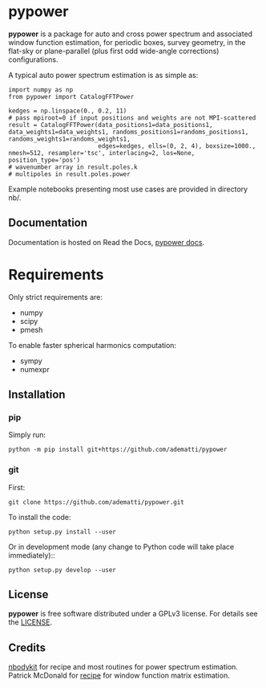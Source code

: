 # pypower

**pypower** is a package for auto and cross power spectrum and associated window function estimation,
for periodic boxes, survey geometry, in the flat-sky or plane-parallel (plus first odd wide-angle corrections) configurations.

A typical auto power spectrum estimation is as simple as:
```
import numpy as np
from pypower import CatalogFFTPower

kedges = np.linspace(0., 0.2, 11)
# pass mpiroot=0 if input positions and weights are not MPI-scattered
result = CatalogFFTPower(data_positions1=data_positions1, data_weights1=data_weights1, randoms_positions1=randoms_positions1, randoms_weights1=randoms_weights1,
                         edges=kedges, ells=(0, 2, 4), boxsize=1000., nmesh=512, resampler='tsc', interlacing=2, los=None, position_type='pos')
# wavenumber array in result.poles.k
# multipoles in result.poles.power
```

Example notebooks presenting most use cases are provided in directory nb/.

## Documentation

Documentation is hosted on Read the Docs, [pypower docs](https://pypower.readthedocs.io/).

# Requirements

Only strict requirements are:

  - numpy
  - scipy
  - pmesh

To enable faster spherical harmonics computation:

  - sympy
  - numexpr

## Installation

### pip

Simply run:
```
python -m pip install git+https://github.com/adematti/pypower
```

### git

First:
```
git clone https://github.com/adematti/pypower.git
```
To install the code:
```
python setup.py install --user
```
Or in development mode (any change to Python code will take place immediately)::
```
python setup.py develop --user
```

## License

**pypower** is free software distributed under a GPLv3 license. For details see the [LICENSE](https://github.com/adematti/pypower/blob/main/LICENSE).

## Credits

[nbodykit](https://github.com/bccp/nbodykit) for recipe and most routines for power spectrum estimation.
Patrick McDonald for [recipe](https://github.com/cosmodesi/GC_derivations) for window function matrix estimation.
